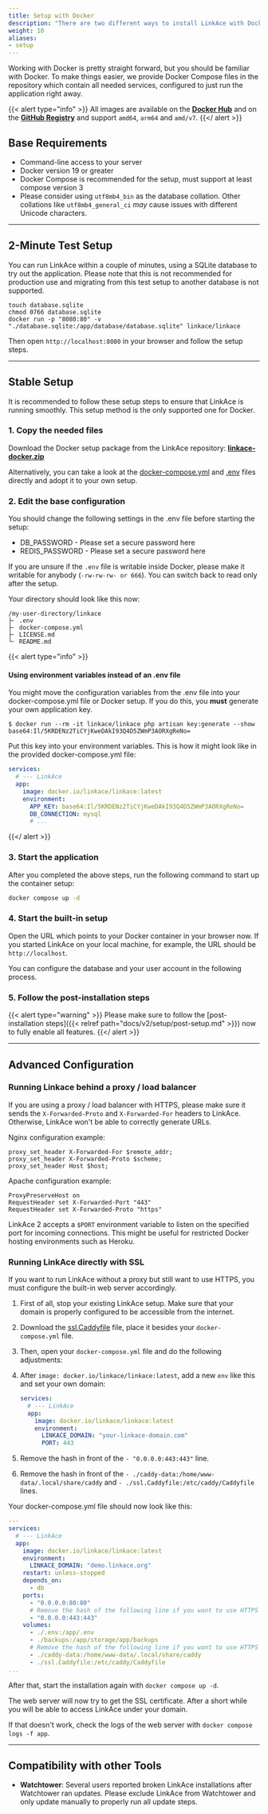 ```yaml
---
title: Setup with Docker
description: "There are two different ways to install LinkAce with Docker: one container that contains both the application and a web server, and LinkAce as a stand-alone container with a separate web server."
weight: 10
aliases:
- setup
---
```


Working with Docker is pretty straight forward, but you should be familiar with Docker. To make things easier, we provide Docker Compose files in the repository which contain all needed services, configured to just run the application right away.

{{< alert type="info" >}}
All images are available on the [**Docker Hub**](https://hub.docker.com/r/linkace/linkace) and on the [**GitHub Registry**](https://github.com/Kovah/LinkAce/pkgs/container/linkace) and support `amd64`, `arm64` and `amd/v7`.
{{</ alert >}}

## Base Requirements

* Command-line access to your server
* Docker version 19 or greater
* Docker Compose is recommended for the setup, must support at least compose version 3
* Please consider using `utf8mb4_bin` as the database collation. Other collations like `utf8mb4_general_ci` _may_ cause issues with different Unicode characters.

---

## 2-Minute Test Setup

You can run LinkAce within a couple of minutes, using a SQLite database to try out the application. Please note that this is not recommended for production use and migrating from this test setup to another database is not supported.

```
touch database.sqlite
chmod 0766 database.sqlite
docker run -p "8080:80" -v "./database.sqlite:/app/database/database.sqlite" linkace/linkace
```

Then open `http://localhost:8080` in your browser and follow the setup steps.

---

## Stable Setup

It is recommended to follow these setup steps to ensure that LinkAce is running smoothly. This setup method is the only supported one for Docker. 


### 1. Copy the needed files

Download the Docker setup package from the LinkAce repository: [**linkace-docker.zip**](https://github.com/Kovah/LinkAce/releases/latest)

Alternatively, you can take a look at the [docker-compose.yml](https://github.com/Kovah/LinkAce/blob/2.x/docker-compose.production.yml) and [.env](https://github.com/Kovah/LinkAce/blob/2.x/.env.docker.production) files directly and adopt it to your own setup. 


### 2. Edit the base configuration

You should change the following settings in the .env file before starting the setup:

* DB_PASSWORD - Please set a secure password here
* REDIS_PASSWORD - Please set a secure password here

If you are unsure if the `.env` file is writable inside Docker, please make it writable for anybody (`-rw-rw-rw- or 666`). You can switch back to read only after the setup.

Your directory should look like this now:

```
/my-user-directory/linkace
├╴ .env
├╴ docker-compose.yml
├╴ LICENSE.md
└╴ README.md
```

{{< alert type="info" >}}
#### Using environment variables instead of an .env file

You might move the configuration variables from the .env file into your docker-compose.yml file or Docker setup. If you do this, you **must** generate your own application key.

```
$ docker run --rm -it linkace/linkace php artisan key:generate --show
base64:Il/5KRDENz2TiCYjKweDAkI93Q4D5ZWmP3AORXgReNo=
```

Put this key into your environment variables. This is how it might look like in the provided docker-compose.yml file:

```yaml {hl_lines=6}
services:
  # --- LinkAce
  app:
    image: docker.io/linkace/linkace:latest
    environment:
      APP_KEY: base64:Il/5KRDENz2TiCYjKweDAkI93Q4D5ZWmP3AORXgReNo=
      DB_CONNECTION: mysql
      # ...
```
{{</ alert >}}

### 3. Start the application

After you completed the above steps, run the following command to start up the container setup:

```bash
docker compose up -d
```


### 4. Start the built-in setup

Open the URL which points to your Docker container in your browser now. If you started LinkAce on your local machine, for example, the URL should be `http://localhost`.

You can configure the database and your user account in the following process.


### 5. Follow the post-installation steps

{{< alert type="warning" >}}
Please make sure to follow the [post-installation steps]({{< relref path="docs/v2/setup/post-setup.md" >}}) now to fully enable all features.
{{</ alert >}}


---


## Advanced Configuration

### Running Linkace behind a proxy / load balancer

If you are using a proxy / load balancer with HTTPS, please make sure it sends the `X-Forwarded-Proto` and `X-Forwarded-For` headers to LinkAce. Otherwise, LinkAce won't be able to correctly generate URLs.

Nginx configuration example:
```
proxy_set_header X-Forwarded-For $remote_addr;
proxy_set_header X-Forwarded-Proto $scheme; 
proxy_set_header Host $host; 
```

Apache configuration example:
```
ProxyPreserveHost on
RequestHeader set X-Forwarded-Port "443"
RequestHeader set X-Forwarded-Proto "https"
```

LinkAce 2 accepts a `$PORT` environment variable to listen on the specified port for incoming connections. This might be useful for restricted Docker hosting environments such as Heroku.


### Running LinkAce directly with SSL

If you want to run LinkAce without a proxy but still want to use HTTPS, you must configure the built-in web server accordingly.

1. First of all, stop your existing LinkAce setup. Make sure that your domain is properly configured to be accessible from the internet.

2. Download the [ssl.Caddyfile](https://github.com/Kovah/LinkAce/blob/2.x/resources/docker/ssl.Caddyfile) file, place it besides your `docker-compose.yml` file.

3. Then, open your `docker-compose.yml` file and do the following adjustments:

4. After `image: docker.io/linkace/linkace:latest`, add a new `env` like this and set your own domain:
   ```yaml
   services:
     # --- LinkAce
     app:
       image: docker.io/linkace/linkace:latest
       environment:
         LINKACE_DOMAIN: "your-linkace-domain.com"
         PORT: 443
   ```
5. Remove the hash in front of the `- "0.0.0.0:443:443"` line.
6. Remove the hash in front of the `- ./caddy-data:/home/www-data/.local/share/caddy` and `- ./ssl.Caddyfile:/etc/caddy/Caddyfile` lines.

Your docker-compose.yml file should now look like this:

```yaml {hl_lines=["6-7",14,"19-20"]}
---
services:
  # --- LinkAce
  app:
    image: docker.io/linkace/linkace:latest
    environment:
      LINKACE_DOMAIN: "demo.linkace.org"
    restart: unless-stopped
    depends_on:
      - db
    ports:
      - "0.0.0.0:80:80"
      # Remove the hash of the following line if you want to use HTTPS for this container
      - "0.0.0.0:443:443"
    volumes:
      - ./.env:/app/.env
      - ./backups:/app/storage/app/backups
      # Remove the hash of the following line if you want to use HTTPS for this container
      - ./caddy-data:/home/www-data/.local/share/caddy
      - ./ssl.Caddyfile:/etc/caddy/Caddyfile
...
```

After that, start the installation again with `docker compose up -d`.

The web server will now try to get the SSL certificate. After a short while you will be able to access LinkAce under your domain.

If that doesn't work, check the logs of the web server with `docker compose logs -f app`.

---

## Compatibility with other Tools

- **Watchtower**: Several users reported broken LinkAce installations after Watchtower ran updates. Please exclude LinkAce from Watchtower and only update manually to properly run all update steps.
